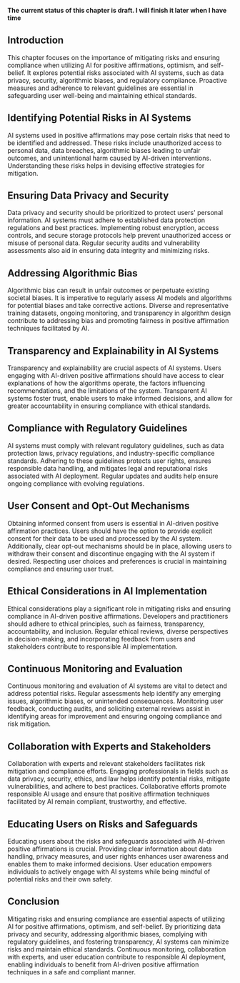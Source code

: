 **The current status of this chapter is draft. I will finish it later when I have time**

Introduction
------------

This chapter focuses on the importance of mitigating risks and ensuring compliance when utilizing AI for positive affirmations, optimism, and self-belief. It explores potential risks associated with AI systems, such as data privacy, security, algorithmic biases, and regulatory compliance. Proactive measures and adherence to relevant guidelines are essential in safeguarding user well-being and maintaining ethical standards.

Identifying Potential Risks in AI Systems
-----------------------------------------

AI systems used in positive affirmations may pose certain risks that need to be identified and addressed. These risks include unauthorized access to personal data, data breaches, algorithmic biases leading to unfair outcomes, and unintentional harm caused by AI-driven interventions. Understanding these risks helps in devising effective strategies for mitigation.

Ensuring Data Privacy and Security
----------------------------------

Data privacy and security should be prioritized to protect users' personal information. AI systems must adhere to established data protection regulations and best practices. Implementing robust encryption, access controls, and secure storage protocols help prevent unauthorized access or misuse of personal data. Regular security audits and vulnerability assessments also aid in ensuring data integrity and minimizing risks.

Addressing Algorithmic Bias
---------------------------

Algorithmic bias can result in unfair outcomes or perpetuate existing societal biases. It is imperative to regularly assess AI models and algorithms for potential biases and take corrective actions. Diverse and representative training datasets, ongoing monitoring, and transparency in algorithm design contribute to addressing bias and promoting fairness in positive affirmation techniques facilitated by AI.

Transparency and Explainability in AI Systems
---------------------------------------------

Transparency and explainability are crucial aspects of AI systems. Users engaging with AI-driven positive affirmations should have access to clear explanations of how the algorithms operate, the factors influencing recommendations, and the limitations of the system. Transparent AI systems foster trust, enable users to make informed decisions, and allow for greater accountability in ensuring compliance with ethical standards.

Compliance with Regulatory Guidelines
-------------------------------------

AI systems must comply with relevant regulatory guidelines, such as data protection laws, privacy regulations, and industry-specific compliance standards. Adhering to these guidelines protects user rights, ensures responsible data handling, and mitigates legal and reputational risks associated with AI deployment. Regular updates and audits help ensure ongoing compliance with evolving regulations.

User Consent and Opt-Out Mechanisms
-----------------------------------

Obtaining informed consent from users is essential in AI-driven positive affirmation practices. Users should have the option to provide explicit consent for their data to be used and processed by the AI system. Additionally, clear opt-out mechanisms should be in place, allowing users to withdraw their consent and discontinue engaging with the AI system if desired. Respecting user choices and preferences is crucial in maintaining compliance and ensuring user trust.

Ethical Considerations in AI Implementation
-------------------------------------------

Ethical considerations play a significant role in mitigating risks and ensuring compliance in AI-driven positive affirmations. Developers and practitioners should adhere to ethical principles, such as fairness, transparency, accountability, and inclusion. Regular ethical reviews, diverse perspectives in decision-making, and incorporating feedback from users and stakeholders contribute to responsible AI implementation.

Continuous Monitoring and Evaluation
------------------------------------

Continuous monitoring and evaluation of AI systems are vital to detect and address potential risks. Regular assessments help identify any emerging issues, algorithmic biases, or unintended consequences. Monitoring user feedback, conducting audits, and soliciting external reviews assist in identifying areas for improvement and ensuring ongoing compliance and risk mitigation.

Collaboration with Experts and Stakeholders
-------------------------------------------

Collaboration with experts and relevant stakeholders facilitates risk mitigation and compliance efforts. Engaging professionals in fields such as data privacy, security, ethics, and law helps identify potential risks, mitigate vulnerabilities, and adhere to best practices. Collaborative efforts promote responsible AI usage and ensure that positive affirmation techniques facilitated by AI remain compliant, trustworthy, and effective.

Educating Users on Risks and Safeguards
---------------------------------------

Educating users about the risks and safeguards associated with AI-driven positive affirmations is crucial. Providing clear information about data handling, privacy measures, and user rights enhances user awareness and enables them to make informed decisions. User education empowers individuals to actively engage with AI systems while being mindful of potential risks and their own safety.

Conclusion
----------

Mitigating risks and ensuring compliance are essential aspects of utilizing AI for positive affirmations, optimism, and self-belief. By prioritizing data privacy and security, addressing algorithmic biases, complying with regulatory guidelines, and fostering transparency, AI systems can minimize risks and maintain ethical standards. Continuous monitoring, collaboration with experts, and user education contribute to responsible AI deployment, enabling individuals to benefit from AI-driven positive affirmation techniques in a safe and compliant manner.
